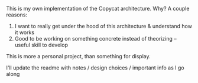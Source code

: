 This is my own implementation of the Copycat architecture. Why? A couple reasons:  
1) I want to really get under the hood of this architecture & understand how it works
2) Good to be working on something concrete instead of theorizing – useful skill to develop

This is more a personal project, than something for display.

I'll update the readme with notes / design choices / important info as I go along